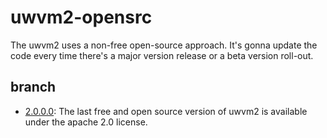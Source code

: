 # uwvm2-opensrc
The uwvm2 uses a non-free open-source approach. It's gonna update the code every time there's a major version release or a beta version roll-out.

## branch
* [2.0.0.0](https://github.com/UlteSoft/uwvm2-opensrc/tree/2.0.0.0): The last free and open source version of uwvm2 is available under the apache 2.0 license.
